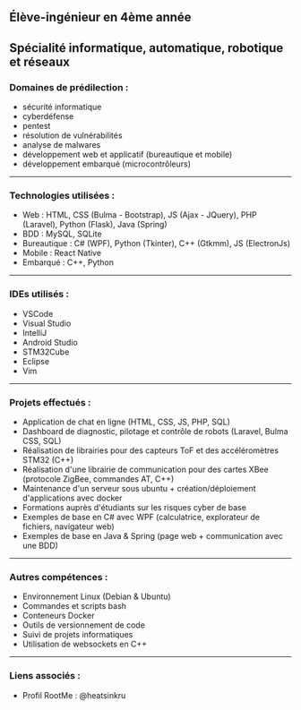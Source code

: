 ## Élève-ingénieur en 4ème année
## Spécialité informatique, automatique, robotique et réseaux

### Domaines de prédilection :
  
  - sécurité informatique
  - cyberdéfense
  - pentest
  - résolution de vulnérabilités
  - analyse de malwares
  - développement web et applicatif (bureautique et mobile)
  - développement embarqué (microcontrôleurs)
 
<hr>

### Technologies utilisées :

  - Web : HTML, CSS (Bulma - Bootstrap), JS (Ajax - JQuery), PHP (Laravel), Python (Flask), Java (Spring)
  - BDD : MySQL, SQLite
  - Bureautique : C# (WPF), Python (Tkinter), C++ (Gtkmm), JS (ElectronJs)
  - Mobile : React Native
  - Embarqué : C++, Python

<hr>

### IDEs utilisés :

  - VSCode
  - Visual Studio
  - IntelliJ
  - Android Studio
  - STM32Cube
  - Eclipse
  - Vim

<hr>

### Projets effectués :

  - Application de chat en ligne (HTML, CSS, JS, PHP, SQL)
  - Dashboard de diagnostic, pilotage et contrôle de robots (Laravel, Bulma CSS, SQL)
  - Réalisation de librairies pour des capteurs ToF et des accéléromètres STM32 (C++)
  - Réalisation d'une librairie de communication pour des cartes XBee (protocole ZigBee, commandes AT, C++)
  - Maintenance d'un serveur sous ubuntu + création/déploiement d'applications avec docker
  - Formations auprès d'étudiants sur les risques cyber de base
  - Exemples de base en C# avec WPF (calculatrice, explorateur de fichiers, navigateur web)
  - Exemples de base en Java & Spring (page web + communication avec une BDD) 

<hr>

### Autres compétences : 
    
  - Environnement Linux (Debian & Ubuntu)
  - Commandes et scripts bash
  - Conteneurs Docker
  - Outils de versionnement de code
  - Suivi de projets informatiques
  - Utilisation de websockets en C++

<hr>

### Liens associés :

  - Profil RootMe : @heatsinkru
